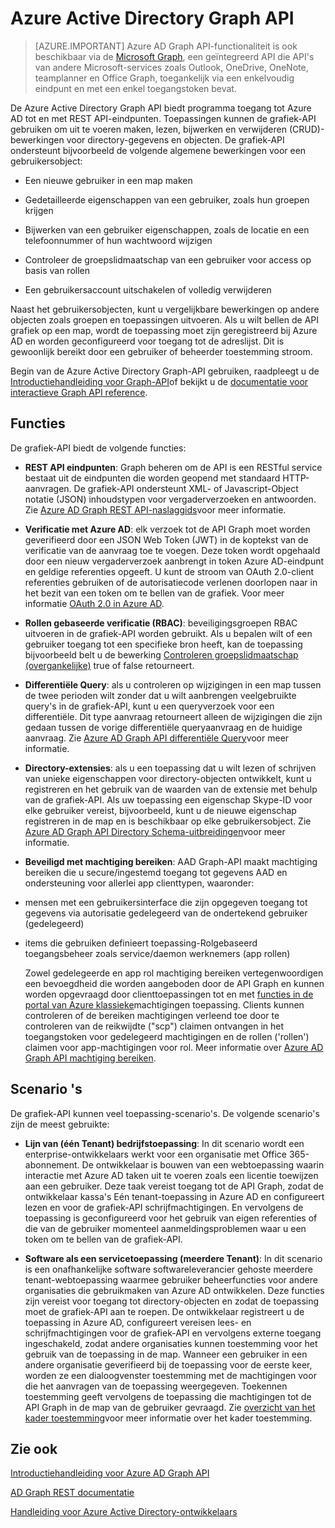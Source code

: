 <properties
   pageTitle="Azure Active Directory Graph API | Microsoft Azure"
   description="Een overzicht en quickstart handleiding voor de grafiek-API waarmee toegang tot het Azure AD tot en met REST API-eindpunten."
   services="active-directory"
   documentationCenter=""
   authors="PatAltimore"
   manager="mbaldwin"
   editor="mbaldwin" />
<tags
   ms.service="active-directory"
   ms.devlang="na"
   ms.topic="article"
   ms.tgt_pltfrm="na"
   ms.workload="identity"
   ms.date="09/16/2016"
   ms.author="mbaldwin" />

# <a name="azure-active-directory-graph-api"></a>Azure Active Directory Graph API

> [AZURE.IMPORTANT] Azure AD Graph API-functionaliteit is ook beschikbaar via de [Microsoft Graph](https://graph.microsoft.io/), een geïntegreerd API die API's van andere Microsoft-services zoals Outlook, OneDrive, OneNote, teamplanner en Office Graph, toegankelijk via een enkelvoudig eindpunt en met een enkel toegangstoken bevat.

De Azure Active Directory Graph API biedt programma toegang tot Azure AD tot en met REST API-eindpunten. Toepassingen kunnen de grafiek-API gebruiken om uit te voeren maken, lezen, bijwerken en verwijderen (CRUD)-bewerkingen voor directory-gegevens en objecten. De grafiek-API ondersteunt bijvoorbeeld de volgende algemene bewerkingen voor een gebruikersobject:

- Een nieuwe gebruiker in een map maken

- Gedetailleerde eigenschappen van een gebruiker, zoals hun groepen krijgen

- Bijwerken van een gebruiker eigenschappen, zoals de locatie en een telefoonnummer of hun wachtwoord wijzigen

- Controleer de groepslidmaatschap van een gebruiker voor access op basis van rollen

- Een gebruikersaccount uitschakelen of volledig verwijderen

Naast het gebruikersobjecten, kunt u vergelijkbare bewerkingen op andere objecten zoals groepen en toepassingen uitvoeren. Als u wilt bellen de API grafiek op een map, wordt de toepassing moet zijn geregistreerd bij Azure AD en worden geconfigureerd voor toegang tot de adreslijst. Dit is gewoonlijk bereikt door een gebruiker of beheerder toestemming stroom.

Begin van de Azure Active Directory Graph-API gebruiken, raadpleegt u de [Introductiehandleiding voor Graph-API](active-directory-graph-api-quickstart.md)of bekijkt u de [documentatie voor interactieve Graph API reference](https://msdn.microsoft.com/Library/Azure/Ad/Graph/api/api-catalog).


## <a name="features"></a>Functies

De grafiek-API biedt de volgende functies:

- **REST API eindpunten**: Graph beheren om de API is een RESTful service bestaat uit de eindpunten die worden geopend met standaard HTTP-aanvragen. De grafiek-API ondersteunt XML- of Javascript-Object notatie (JSON) inhoudstypen voor vergaderverzoeken en antwoorden. Zie [Azure AD Graph REST API-naslaggids](https://msdn.microsoft.com/Library/Azure/Ad/Graph/api/api-catalog)voor meer informatie.

- **Verificatie met Azure AD**: elk verzoek tot de API Graph moet worden geverifieerd door een JSON Web Token (JWT) in de koptekst van de verificatie van de aanvraag toe te voegen. Deze token wordt opgehaald door een nieuw vergaderverzoek aanbrengt in token Azure AD-eindpunt en geldige referenties opgeeft. U kunt de stroom van OAuth 2.0-client referenties gebruiken of de autorisatiecode verlenen doorlopen naar in het bezit van een token om te bellen van de grafiek. Voor meer informatie [OAuth 2.0 in Azure AD](https://msdn.microsoft.com/library/azure/dn645545.aspx).

- **Rollen gebaseerde verificatie (RBAC)**: beveiligingsgroepen RBAC uitvoeren in de grafiek-API worden gebruikt. Als u bepalen wilt of een gebruiker toegang tot een specifieke bron heeft, kan de toepassing bijvoorbeeld belt u de bewerking [Controleren groepslidmaatschap (overgankelijke)](https://msdn.microsoft.com/Library/Azure/Ad/Graph/api/groups-operations#FunctionsandactionsongroupsCheckmembershipinaspecificgrouptransitive) true of false retourneert.

- **Differentiële Query**: als u controleren op wijzigingen in een map tussen de twee perioden wilt zonder dat u wilt aanbrengen veelgebruikte query's in de grafiek-API, kunt u een queryverzoek voor een differentiële. Dit type aanvraag retourneert alleen de wijzigingen die zijn gedaan tussen de vorige differentiële queryaanvraag en de huidige aanvraag. Zie [Azure AD Graph API differentiële Query](https://msdn.microsoft.com/Library/Azure/Ad/Graph/howto/azure-ad-graph-api-differential-query)voor meer informatie.

- **Directory-extensies**: als u een toepassing dat u wilt lezen of schrijven van unieke eigenschappen voor directory-objecten ontwikkelt, kunt u registreren en het gebruik van de waarden van de extensie met behulp van de grafiek-API. Als uw toepassing een eigenschap Skype-ID voor elke gebruiker vereist, bijvoorbeeld, kunt u de nieuwe eigenschap registreren in de map en is beschikbaar op elke gebruikersobject. Zie [Azure AD Graph API Directory Schema-uitbreidingen](https://msdn.microsoft.com/Library/Azure/Ad/Graph/howto/azure-ad-graph-api-directory-schema-extensions)voor meer informatie.

- **Beveiligd met machtiging bereiken**: AAD Graph-API maakt machtiging bereiken die u secure/ingestemd toegang tot gegevens AAD en ondersteuning voor allerlei app clienttypen, waaronder:
 - mensen met een gebruikersinterface die zijn opgegeven toegang tot gegevens via autorisatie gedelegeerd van de ondertekend gebruiker (gedelegeerd)
  - items die gebruiken definieert toepassing-Rolgebaseerd toegangsbeheer zoals service/daemon werknemers (app rollen)

    Zowel gedelegeerde en app rol machtiging bereiken vertegenwoordigen een bevoegdheid die worden aangeboden door de API Graph en kunnen worden opgevraagd door clienttoepassingen tot en met [functies in de portal van Azure klassieke](https://manage.windowsazure.com)machtigingen toepassing. Clients kunnen controleren of de bereiken machtigingen verleend toe door te controleren van de reikwijdte ("scp") claimen ontvangen in het toegangstoken voor gedelegeerd machtigingen en de rollen ('rollen') claimen voor app-machtigingen voor rol. Meer informatie over [Azure AD Graph API machtiging bereiken](https://msdn.microsoft.com/Library/Azure/Ad/Graph/howto/azure-ad-graph-api-permission-scopes).


## <a name="scenarios"></a>Scenario 's

De grafiek-API kunnen veel toepassing-scenario's. De volgende scenario's zijn de meest gebruikte:

- **Lijn van (één Tenant) bedrijfstoepassing**: In dit scenario wordt een enterprise-ontwikkelaars werkt voor een organisatie met Office 365-abonnement. De ontwikkelaar is bouwen van een webtoepassing waarin interactie met Azure AD taken uit te voeren zoals een licentie toewijzen aan een gebruiker. Deze taak vereist toegang tot de API Graph, zodat de ontwikkelaar kassa's Eén tenant-toepassing in Azure AD en configureert lezen en voor de grafiek-API schrijfmachtigingen. En vervolgens de toepassing is geconfigureerd voor het gebruik van eigen referenties of die van de gebruiker momenteel aanmeldingsproblemen waar u een token om te bellen van de grafiek-API.

- **Software als een servicetoepassing (meerdere Tenant)**: In dit scenario is een onafhankelijke software softwareleverancier gehoste meerdere tenant-webtoepassing waarmee gebruiker beheerfuncties voor andere organisaties die gebruikmaken van Azure AD ontwikkelen. Deze functies zijn vereist voor toegang tot directory-objecten en zodat de toepassing moet de grafiek-API aan te roepen. De ontwikkelaar registreert u de toepassing in Azure AD, configureert vereisen lees- en schrijfmachtigingen voor de grafiek-API en vervolgens externe toegang ingeschakeld, zodat andere organisaties kunnen toestemming voor het gebruik van de toepassing in de map. Wanneer een gebruiker in een andere organisatie geverifieerd bij de toepassing voor de eerste keer, worden ze een dialoogvenster toestemming met de machtigingen voor die het aanvragen van de toepassing weergegeven.  Toekennen toestemming geeft vervolgens de toepassing die machtigingen tot de API Graph in de map van de gebruiker gevraagd. Zie [overzicht van het kader toestemming](active-directory-integrating-applications.md)voor meer informatie over het kader toestemming.

## <a name="see-also"></a>Zie ook

[Introductiehandleiding voor Azure AD Graph API](active-directory-graph-api-quickstart.md)

[AD Graph REST documentatie](https://msdn.microsoft.com/Library/Azure/Ad/Graph/api/api-catalog)

[Handleiding voor Azure Active Directory-ontwikkelaars](active-directory-developers-guide.md)
